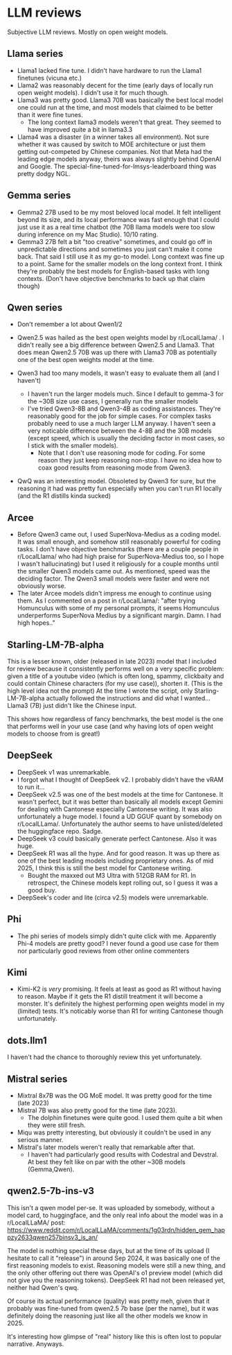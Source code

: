 # LLM reviews

Subjective LLM reviews. Mostly on open weight models.

## Llama series

- Llama1 lacked fine tune. I didn't have hardware to run the Llama1 finetunes (vicuna etc.)
- Llama2 was reasonably decent for the time (early days of locally run open weight models). I didn't use it for much though.
- Llama3 was pretty good. Llama3 70B was basically the best local model one could run at the time, and most models that claimed to be better than it were fine tunes.
  - The long context llama3 models weren't that great. They seemed to have improved quite a bit in llama3.3
- Llama4 was a disaster (in a winner takes all environment). Not sure whether it was caused by switch to MOE architecture or just them getting out-competed by Chinese companies. Not that Meta had the leading edge models anyway, theirs was always slightly behind OpenAI and Google. The special-fine-tuned-for-lmsys-leaderboard thing was pretty dodgy NGL.

## Gemma series

- Gemma2 27B used to be my most beloved local model. It felt intelligent beyond its size, and its local performance was fast enough that I could just use it as a real time chatbot (the 70B llama models were too slow during inference on my Mac Studio). 10/10 rating.
- Gemma3 27B felt a bit "too creative" sometimes, and could go off in unpredictable directions and sometimes you just can't make it come back. That said I still use it as my go-to model. Long context was fine up to a point. Same for the smaller models on the long context front. I think they're probably the best models for English-based tasks with long contexts. (Don't have objective benchmarks to back up that claim though)

## Qwen series

- Don't remember a lot about Qwen1/2
- Qwen2.5 was hailed as the best open weights model by r/LocalLlama/ . I didn't really see a big difference between Qwen2.5 and Llama3. That does mean Qwen2.5 70B was up there with Llama3 70B as potentially one of the best open weights model at the time.
- Qwen3 had too many models, it wasn't easy to evaluate them all (and I haven't)
  - I haven't run the larger models much. Since I default to gemma-3 for the ~30B size use cases, I generally run the smaller models
  - I've tried Qwen3-8B and Qwen3-4B as coding assistances. They're reasonably good for the job for simple cases. For complex tasks probably need to use a much larger LLM anyway. I haven't seen a very noticable difference between the 4-8B and the 30B models (except speed, which is usually the deciding factor in most cases, so I stick with the smaller models).
    - Note that I don't use reasoning mode for coding. For some reason they just keep reasoning non-stop. I have no idea how to coax good results from reasoning mode from Qwen3.

- QwQ was an interesting model. Obsoleted by Qwen3 for sure, but the reasoning it had was pretty fun especially when you can't run R1 locally (and the R1 distills kinda sucked)

## Arcee

- Before Qwen3 came out, I used SuperNova-Medius as a coding model. It was small enough, and somehow still reasonably powerful for coding tasks. I don't have objective benchmarks (there are a couple people in r/LocalLlama/ who had high praise for SuperNova-Medius too, so I hope I wasn't hallucinating) but I used it religiously for a couple months until the smaller Qwen3 models came out. As mentioned, speed was the deciding factor. The Qwen3 small models were faster and were not obviously worse.
- The later Arcee models didn't impress me enough to continue using them. As I commented on a post in r/LocalLlama/: "after trying Homunculus with some of my personal prompts, it seems Homunculus underperforms SuperNova Medius by a significant margin. Damn. I had high hopes.."

## Starling-LM-7B-alpha

This is a lesser known, older (released in late 2023) model that I included for review because it consistently performs well on a very specific problem: given a title of a youtube video (which is often long, spammy, clickbaity and could contain Chinese characters (for my use case)), shorten it. (This is the high level idea not the prompt) At the time I wrote the script, only Starling-LM-7B-alpha actually followed the instructions and did what I wanted... Llama3 (7B) just didn't like the Chinese input.

This shows how regardless of fancy benchmarks, the best model is the one that performs well in your use case (and why having lots of open weight models to choose from is great!)

## DeepSeek

- DeepSeek v1 was unremarkable.
- I forgot what I thought of DeepSeek v2. I probably didn't have the vRAM to run it...
- DeepSeek v2.5 was one of the best models at the time for Cantonese. It wasn't perfect, but it was better than basically all models except Gemini for dealing with Cantonese especially Cantonese writing. It was also unfortunately a huge model. I found a UD GGUF quant by somebody on r/LocalLLama/. Unfortunately the author seems to have unlisted/deleted the huggingface repo. Sadge.
- DeepSeek v3 could basically generate perfect Cantonese. Also it was huge.
- DeepSeek R1 was all the hype. And for good reason. It was up there as one of the best leading models including proprietary ones. As of mid 2025, I think this is still the best model for Cantonese writing.
  - Bought the maxxed out M3 Ultra with 512GB RAM for R1. In retrospect, the Chinese models kept rolling out, so I guess it was a good buy.
- DeepSeek's coder and lite (circa v2.5) models were unremarkable.

## Phi

- The phi series of models simply didn't quite click with me. Apparently Phi-4 models are pretty good? I never found a good use case for them nor particularly good reviews from other online commenters

## Kimi

- Kimi-K2 is *very* promising. It feels at least as good as R1 without having to reason. Maybe if it gets the R1 distill treatment it will become a monster. It's definitely the highest performing open weights model in my (limited) tests. It's noticably worse than R1 for writing Cantonese though unfortunately.

## dots.llm1

I haven't had the chance to thoroughly review this yet unfortunately.

## Mistral series

- Mixtral 8x7B was the OG MoE model. It was pretty good for the time (late 2023)
- Mistral 7B was also pretty good for the time (late 2023).
  - The dolphin finetunes were quite good. I used them quite a bit when they were still fresh.
- Miqu was pretty interesting, but obviously it couldn't be used in any serious manner.
- Mistral's later models weren't really that remarkable after that.
  - I haven't had particularly good results with Codestral and Devstral. At best they felt like on par with the other ~30B models (Gemma,Qwen).

## qwen2.5-7b-ins-v3

This isn't a qwen model per-se. It was uploaded by somebody, without a model card, to huggingface, and the only real info about the model was in a r/LocalLLaMA/ post: https://www.reddit.com/r/LocalLLaMA/comments/1g03rdn/hidden_gem_happzy2633qwen257binsv3_is_an/

The model is nothing special these days, but at the time of its upload (I hesitate to call it "release") in around Sep 2024, it was basically one of the first reasoning models to exist. Reasoning models were still a new thing, and the only other offering out there was OpenAI's o1 preview model (which did not give you the reasoning tokens). DeepSeek R1 had not been released yet, neither had Qwen's qwq.

Of course its actual performance (quality) was pretty meh, given that it probably was fine-tuned from qwen2.5 7b base (per the name), but it was definitely doing the reasoning just like all the other models we know in 2025.

It's interesting how glimpse of "real" history like this is often lost to popular narrative. Anyways.
